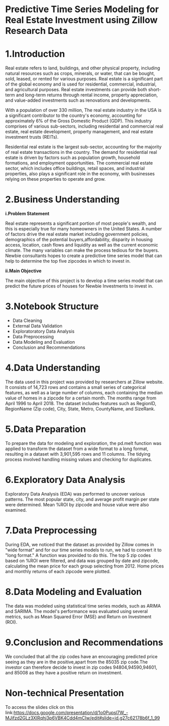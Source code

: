 # Predictive Time Series Modeling for Real Estate Investment using Zillow Research Data

# 1.Introduction

Real estate refers to land, buildings, and other physical property, including natural resources such as crops, minerals, or water, that can be bought, sold, leased, or rented for various purposes. Real estate is a significant part of the global economy and is used for residential, commercial, industrial, and agricultural purposes. Real estate investments can provide both short-term and long-term returns through rental income, property appreciation, and value-added investments such as renovations and developments.


With a population of over 330 million, The real estate industry in the USA is a significant contributor to the country's economy, accounting for approximately 6% of the Gross Domestic Product (GDP). This industry comprises of various sub-sectors, including residential and commercial real estate, real estate development, property management, and real estate investment trusts (REITs).

Residential real estate is the largest sub-sector, accounting for the majority of real estate transactions in the country. The demand for residential real estate is driven by factors such as population growth, household formations, and employment opportunities. The commercial real estate sector, which includes office buildings, retail spaces, and industrial properties, also plays a significant role in the economy, with businesses relying on these properties to operate and grow.

# 2.Business Understanding
**i.Problem Statement**

Real estate represents a significant portion of most people's wealth, and this is especially true for many homeowners in the United States. A number of factors drive the real estate market including government policies, demographics of the potential buyers,affordability, disparity in housing access, location, cash flows and liquidity as well as the current economic climate. The many variables can make the process tedious for the buyers. Newbie consultants hopes to create a predictive time series model that can help to determine the top five zipcodes in which to invest in.

**ii.Main Objective**

The main objective of this project is to develop a time series model that can predict the future prices of houses for Newbie Investments to invest in.

# 3.Notebook Structure
* Data Cleaning
* External Data Validation
* Exploratoratory Data Analysis
* Data Preprocessing
* Data Modeling and Evaluation
* Conclusion and Recommendations

# 4.Data Understanding

The data used in this project was provided by researchers at Zillow website. It consists of 14,723 rows and contains a small series of categorical features, as well as a large number of columns, each containing the median value of homes in a zipcode for a certain month. The months range from April 1996 to April 2018. The dataset includes features such as RegionID, RegionName (Zip code), City, State, Metro, CountyName, and SizeRank.

# 5.Data Preparation

To prepare the data for modeling and exploration, the pd.melt function was applied to transform the dataset from a wide format to a long format, resulting in a dataset with 3,901,595 rows and 11 columns. The tidying  process involved handling missing values and checking for duplicates.

# 6.Exploratory Data Analysis

Exploratory Data Analysis (EDA) was performed to uncover various patterns. The most popular state, city, and average profit margin per state were determined. Mean %ROI by zipcode and house value were also examined.

# 7.Data Preprocessing

During EDA, we noticed that the dataset as provided by Zillow comes in "wide format" and for our time series models to run, we had to convert it to "long format." A function was provided to do this. The top 5 zip codes based on %ROI were filtered, and data was grouped by date and zipcode, calculating the mean price for each group selecting from 2012. Home prices and monthly returns of each zipcode were plotted.

# 8.Data Modeling and Evaluation

The data was modeled using statistical time series models, such as ARIMA and SARIMA. The model's performance was evaluated using several metrics, such as Mean Squared Error (MSE) and Return on Investment (ROI).

# 9.Conclusion and Recommendations

We concluded that all the zip codes have an encouraging predicted price seeing as they are in the positive,apart from  the 85035 zip code.The investor can therefore decide to invest in zip codes 94804,94590,94601, and 85008 as they have a positive return on investment.

# Non-technical Presentation

To access the slides click on this link:https://docs.google.com/presentation/d/1o0Pupsl7W_-MJifzd2GLz3XIRqhj3p6VBK4Cdd4mCIw/edit#slide=id.g27c62178b6f_1_99






